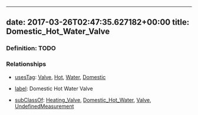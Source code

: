 
---
date: 2017-03-26T02:47:35.627182+00:00
title: Domestic_Hot_Water_Valve
---
### Definition: TODO

### Relationships

* [usesTag](https://brickschema.org/schema/1.0/BrickFrame#usesTag): [Valve](https://brickschema.org/schema/1.0/BrickTag#Valve), [Hot](https://brickschema.org/schema/1.0/BrickTag#Hot), [Water](https://brickschema.org/schema/1.0/BrickTag#Water), [Domestic](https://brickschema.org/schema/1.0/BrickTag#Domestic)

* [label](http://www.w3.org/2000/01/rdf-schema#label): Domestic Hot Water Valve

* [subClassOf](http://www.w3.org/2000/01/rdf-schema#subClassOf): [Heating_Valve](https://brickschema.org/schema/1.0/Brick#Heating_Valve), [Domestic_Hot_Water](https://brickschema.org/schema/1.0/Brick#Domestic_Hot_Water), [Valve](https://brickschema.org/schema/1.0/Brick#Valve), [UndefinedMeasurement](https://brickschema.org/schema/1.0/Brick#UndefinedMeasurement)
